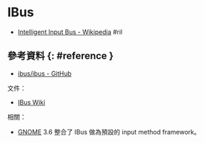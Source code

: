# IBus

  - [Intelligent Input Bus \- Wikipedia](https://en.wikipedia.org/wiki/Intelligent_Input_Bus) #ril

## 參考資料 {: #reference }

  - [ibus/ibus - GitHub](https://github.com/ibus/ibus)

文件：

  - [IBus Wiki](https://github.com/ibus/ibus/wiki)

相關：

  - [GNOME](gnome.md#input-method) 3.6 整合了 IBus 做為預設的 input method framework。
